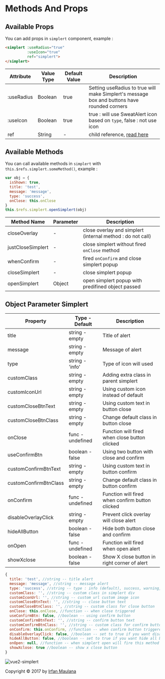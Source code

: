 # Methods And Props

## Available Props

You can add props in `simplert` component, example :

```html
<simplert :useRadius="true"
          :useIcon="true"
          ref="simplert">
</simplert>
```

| Attribute         	        | Value Type            |Default Value| Description                          	|
|---------------------------	|-----------------------|-------------|--------------------------------------	|
| :useRadius         	        | Boolean               | true | Setting useRadius to true will make Simplert's message box and buttons have rounded corners    	|
| :useIcon         	          | Boolean               | true | true : will use SweatAlert icon based on `type`, false : not use icon         	|
| ref                         | String                | -           | child reference, [read here]         	|

## Available Methods

You can call available methods in `simplert` with `this.$refs.simplert.someMethod()`, example : 

```javascript
var obj = {
  isShown: true,
  title: 'test',
  message: 'message',
  type: 'success',
  onClose: this.onClose
}
this.$refs.simplert.openSimplert(obj)
```

| Method Name                   | Parameter             | Description                                        	|
|-----------------------------	|-----------------------|---------------------------------------------------	|
| closeOverlay                  | -                     | close overlay and simplert (internal method : do not call) |
| justCloseSimplert             | -                     | close simplert without fired `onClose` method        	|
| whenConfirm                   | -                     | fired `onConfirm` and close simplert popup            |
| closeSimplert                 | -                     | close simplert popup                                  |
| openSimplert         	        | Object                | open simplert popup with predifined object passed     |

## Object Parameter Simplert

| Property                   | Type - Default       | Description                                        	|
|--------------------------- |----------------------|---------------------------------------------------	|
| title                      | string - empty       | Title of alert                                      |
| message                    | string - empty       | Message of alert                                    |
| type                       | string - 'info'      | Type of icon will used                              |
| customClass                | string - empty       | Adding extra class in parent simplert               |
| customIconUrl              | string - empty       | Using custom icon instead of default                |
| customCloseBtnText         | string - empty       | Using custom text in button close                   |
| customCloseBtnClass        | string - empty       | Change default class in button close                |
| onClose                    | func - undefined     | Function will fired when close button clicked       |
| useConfirmBtn              | boolean - false      | Using two button with close and confirm             |
| customConfirmBtnText       | string - empty       | Using custom text in button confirm                 |
| customConfirmBtnClass      | string - empty       | Change default class in button confirm              |
| onConfirm                  | func - undefined     | Function will fired when confirm button clicked     |
| disableOverlayClick        | string - empty       | Prevent click overlay will close alert              |
| hideAllButton              | boolean - false      | Hide both button close and confirm                  |
| onOpen                     | func - undefined     | Function will fired when open alert                 |
| showXclose                 | boolean - false      | Show X close button in right corner of alert        |

```javascript
{
  title: 'test', //string -- title alert
  message: 'message', //string -- message alert
  type: 'success', //string -- type : info (default), success, warning, error
  customClass: '', //string -- custom class in simplert div
  customIconUrl: '', //string -- custom url custom image icon
  customCloseBtnText: '', //string -- close button text
  customCloseBtnClass: '', //string -- custom class for close button
  onClose: this.onClose, //function -- when close triggered
  useConfirmBtn: false, //boolean -- using confirm button
  customConfirmBtnText: '', //string -- confirm button text
  customConfirmBtnClass: '', //string -- custom class for confirm button
  onConfirm: this.onConfirm, //function -- when confirm button triggered
  disableOverlayClick: false, //boolean -- set to true if you want disable overlay click function
  hideAllButton: false, //boolean -- set to true if you want hide all button
  onOpen: null, //function -- when simplert open will fire this method if available
  showXclose: true //boolean -- show x close button
}
```

[read here]: https://vuejs.org/v2/guide/components.html#Child-Component-Refs

![vue2-simplert](https://mazipan.github.io/vue2-simplert/images/vue2-simplert-logo.png)

Copyright © 2017 by [Irfan Maulana](https://github.com/mazipan/)